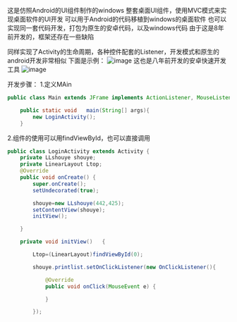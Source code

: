 这是仿照Android的UI组件制作的windows 整套桌面UI组件，使用MVC模式来实现桌面软件的UI开发
可以用于Android的代码移植到windows的桌面软件
也可以实现同一套代码开发，打包为原生的安卓代码，以及windows代码
由于这是8年前开发的，框架还存在一些缺陷

同样实现了Activity的生命周期，各种控件配套的Listener，开发模式和原生的android开发非常相似
下面是示例：
![image](https://github.com/user-attachments/assets/5a278e0f-851c-4c35-9433-9852381ae75a)
这也是八年前开发的安卓快速开发工具
![image](https://github.com/user-attachments/assets/071d92d6-bacd-4c3e-968e-423e46e91f1f)

开发步骤：
1.定义MAin
```JAVA
public class Main extends JFrame implements ActionListener, MouseListener {

    public static void   main(String[] args){
        new LoginActivity();
    }
```
2.组件的使用可以用findViewById，也可以直接调用
```JAVA
public class LoginActivity extends Activity {
    private LLshouye shouye;
    private LinearLayout Ltop;
    @Override
    public void onCreate() { 
        super.onCreate();
        setUndecorated(true);

        shouye=new LLshouye(442,425);
        setContentView(shouye);
        initView();

    }

    private void initView()   {

        Ltop=(LinearLayout)findViewById(0);

        shouye.printlist.setOnClickListener(new OnClickListener(){

            @Override
            public void onClick(MouseEvent e) { 

            }

        });
```

